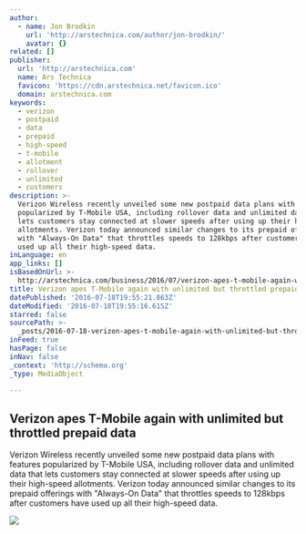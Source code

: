 ```yaml
---
author:
  - name: Jon Brodkin
    url: 'http://arstechnica.com/author/jon-brodkin/'
    avatar: {}
related: []
publisher:
  url: 'http://arstechnica.com'
  name: Ars Technica
  favicon: 'https://cdn.arstechnica.net/favicon.ico'
  domain: arstechnica.com
keywords:
  - verizon
  - postpaid
  - data
  - prepaid
  - high-speed
  - t-mobile
  - allotment
  - rollover
  - unlimited
  - customers
description: >-
  Verizon Wireless recently unveiled some new postpaid data plans with features
  popularized by T-Mobile USA, including rollover data and unlimited data that
  lets customers stay connected at slower speeds after using up their high-speed
  allotments. Verizon today announced similar changes to its prepaid offerings
  with "Always-On Data" that throttles speeds to 128kbps after customers have
  used up all their high-speed data.
inLanguage: en
app_links: []
isBasedOnUrl: >-
  http://arstechnica.com/business/2016/07/verizon-apes-t-mobile-again-with-unlimited-but-throttled-prepaid-data/
title: Verizon apes T-Mobile again with unlimited but throttled prepaid data
datePublished: '2016-07-18T19:55:21.863Z'
dateModified: '2016-07-18T19:55:16.615Z'
starred: false
sourcePath: >-
  _posts/2016-07-18-verizon-apes-t-mobile-again-with-unlimited-but-throttled-pre.md
inFeed: true
hasPage: false
inNav: false
_context: 'http://schema.org'
_type: MediaObject

---
```

<article style=""><h1>Verizon apes T-Mobile again with unlimited but throttled prepaid data</h1><p>Verizon Wireless recently unveiled some new postpaid data plans with features popularized by T-Mobile USA, including rollover data and unlimited data that lets customers stay connected at slower speeds after using up their high-speed allotments. Verizon today announced similar changes to its prepaid offerings with "Always-On Data" that throttles speeds to 128kbps after customers have used up all their high-speed data.</p><img src="http://cdn.arstechnica.net/wp-content/uploads/2016/07/verizon-prepaid-plans-640x509.png" /></article>